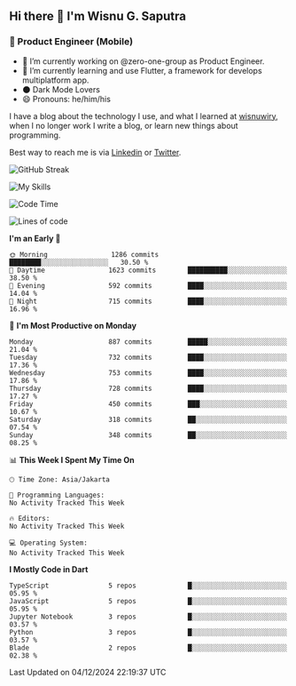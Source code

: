 ## Hi there 👋 I'm Wisnu G. Saputra

### :mobile_phone_off: Product Engineer (Mobile)

- 🔭 I’m currently working on @zero-one-group as Product Engineer.
- 🌱 I’m currently learning and use Flutter, a framework for develops multiplatform app.
- 🌑 Dark Mode Lovers
- 😄 Pronouns: he/him/his

I have a blog about the technology I use, and what I learned at [wisnuwiry](https://wisnuwiry.space/), when I no longer work I write a blog, or learn new things about programming.

Best way to reach me is via [Linkedin](https://www.linkedin.com/in/wisnu-saputra/) or [Twitter](https://twitter.com/wisnuwiry).

![GitHub Streak](https://streak-stats.demolab.com?user=wisnuwiry&theme=dark&hide_border=true)

![My Skills](https://skillicons.dev/icons?i=dart,flutter,kotlin,swift,go,js,css,neovim,git,linux&perline=5)

<!--START_SECTION:waka-->
![Code Time](http://img.shields.io/badge/Code%20Time-1%2C581%20hrs%2027%20mins-blue)

![Lines of code](https://img.shields.io/badge/From%20Hello%20World%20I%27ve%20Written-6.0%20million%20lines%20of%20code-blue)

**I'm an Early 🐤** 

```text
🌞 Morning                1286 commits        ████████░░░░░░░░░░░░░░░░░   30.50 % 
🌆 Daytime                1623 commits        ██████████░░░░░░░░░░░░░░░   38.50 % 
🌃 Evening                592 commits         ████░░░░░░░░░░░░░░░░░░░░░   14.04 % 
🌙 Night                  715 commits         ████░░░░░░░░░░░░░░░░░░░░░   16.96 % 
```
📅 **I'm Most Productive on Monday** 

```text
Monday                   887 commits         █████░░░░░░░░░░░░░░░░░░░░   21.04 % 
Tuesday                  732 commits         ████░░░░░░░░░░░░░░░░░░░░░   17.36 % 
Wednesday                753 commits         ████░░░░░░░░░░░░░░░░░░░░░   17.86 % 
Thursday                 728 commits         ████░░░░░░░░░░░░░░░░░░░░░   17.27 % 
Friday                   450 commits         ███░░░░░░░░░░░░░░░░░░░░░░   10.67 % 
Saturday                 318 commits         ██░░░░░░░░░░░░░░░░░░░░░░░   07.54 % 
Sunday                   348 commits         ██░░░░░░░░░░░░░░░░░░░░░░░   08.25 % 
```


📊 **This Week I Spent My Time On** 

```text
🕑︎ Time Zone: Asia/Jakarta

💬 Programming Languages: 
No Activity Tracked This Week

🔥 Editors: 
No Activity Tracked This Week

💻 Operating System: 
No Activity Tracked This Week
```

**I Mostly Code in Dart** 

```text
TypeScript               5 repos             █░░░░░░░░░░░░░░░░░░░░░░░░   05.95 % 
JavaScript               5 repos             █░░░░░░░░░░░░░░░░░░░░░░░░   05.95 % 
Jupyter Notebook         3 repos             █░░░░░░░░░░░░░░░░░░░░░░░░   03.57 % 
Python                   3 repos             █░░░░░░░░░░░░░░░░░░░░░░░░   03.57 % 
Blade                    2 repos             █░░░░░░░░░░░░░░░░░░░░░░░░   02.38 % 
```




 Last Updated on 04/12/2024 22:19:37 UTC
<!--END_SECTION:waka-->

